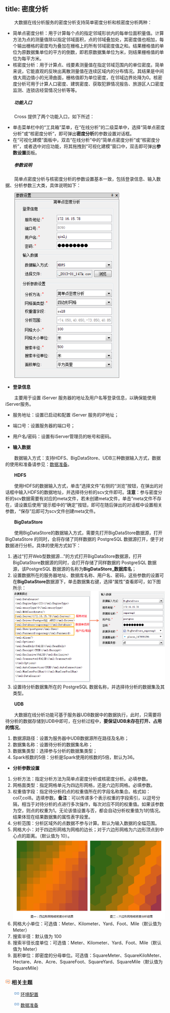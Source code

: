 title: 密度分析
---

　　大数据在线分析服务的密度分析支持简单密度分析和核密度分析两种：

- 简单点密度分析：用于计算每个点的指定邻域形状内的每单位面积量值。计算方法为点的测量值除以指定邻域面积，点的邻域叠加处，其密度值也相加，每个输出栅格的密度均为叠加在栅格上的所有邻域密度值之和。结果栅格值的单位为原数据集单位的平方的倒数，即若原数据集单位为米，则结果栅格值的单位为每平方米。
- 核密度分析：用于计算点、线要素测量值在指定邻域范围内的单位密度。简单来说，它能直观的反映出离散测量值在连续区域内的分布情况。其结果是中间值大周边值小的光滑曲面，栅格值即为单位密度，在邻域边界处降为0。核密度分析可用于计算人口密度、建筑密度、获取犯罪情况报告、旅游区人口密度监测、连锁店经营情况分析等等。


##### 　　功能入口

　　Cross 提供了两个功能入口，如下所述：

- 单击菜单栏中的“工具箱”菜单，在“在线分析”的二级菜单中，选择“简单点密度分析”或“核密度分析”，即可弹出**密度分析**的参数设置对话框。
- 在“可视化建模”面板中，双击“在线分析”中的“简单点密度分析”或“核密度分析”，或者选中对应功能，将其拖拽到“可视化建模”窗口中，双击即可弹出**参数设置**面板。

##### 　　参数说明

　　简单点密度分析与核密度分析的参数设置基本一致，包括登录信息、输入数据、分析参数三大类，具体说明如下：

　　![](img/DensityAnalysis.png)

- **登录信息**

　　主要用于设置 iServer 服务器的地址及用户名等登录信息，以确保能使用iServer服务。

  - 服务地址：设置已启动和配置 iServer 服务的IP地址；
  - 端口号：设置服务器的端口号；
  - 用户名/密码：设置有iServer管理员的帐号和密码。

- **输入数据**

　　数据输入方式：支持HDFS、BigDataStore、UDB三种数据输入方式，数据的使用和准备请参见：[数据准备](DataPreparation.html)。

　　**HDFS**

　　使用HDFS的数据输入方式，单击“选择文件”右侧的“浏览”按钮，在弹出的对话框中输入HDFS的数据地址，并选择待分析的scv文件即可。**注意**：参与密度分析的scv数据需要有对应的meta文件，若未创建meta文件，单击“meta文件不存在，请设置后使用”提示框中的“确定”按钮，即可在随后弹出的对话框中设置相关参数，“保存”后即可为scv文件创建meta文件。

　　**BigDataStore**

　　使用BigDataStore的数据输入方式，需要先打开BigDataStore数据源，打开 BigDataStore 的同时，会将存储了同样数据的 PostgreSQL 数据源打开，便于对数据进行分析。具体的使用方式如下：


1. 通过“打开Web型数据源...”的方式打开BigDataStore数据源，打开BigDataStore数据源的同时，会打开存储了同样数据的 PostgreSQL 数据源，该PostgreSQL 数据源的名称为**BigDataStore_数据库名**；
2. 设置数据所在的服务器地址、数据库名称、用户名、密码，这些参数的设置可在**BigDataStore**数据源下，单击数据集右键，选择“属性”查看即可，如下图所示：
　　![](img/BDSProperty.png)
3. 设置待分析数据集所在的 PostgreSQL 数据名称，并选择待分析的数据集及其类型。

　　**UDB**

　　大数据在线分析功能可基于服务器UDB数据中的数据执行，此时，只需要将待分析的数据存储到UDB中即可，在分析过程中，**要保证UDB未存在打开、占用的情况**。

1. 数据源路径：设置为服务器中UDB数据源所在路径及名称；
2. 数据集名称：设置待分析的数据集名称；
3. 数据集类型：选择参与分析的数据集类型；
4. Spark核数的5倍：分析是Spark使用的核数的5倍，默认为36。


- **分析参数设置**

1. 分析方法：指定分析方法为简单点密度分析或核密度分析。必填参数。
2. 网格面类型：指定网格单元为四边形网格，还是六边形网格。必填参数。
3. 权重值字段：指定待分析的点的权重值所在的字段名称集合。格式如：col7,col8。选填参数。**备注**：可以传递多个表示权重的字段索引，以逗号分隔，相当于对待分析的点进行多次操作，每次对应不同的权重值。如果该参数为空，则点的权重为1。无论该值设置与否，都会自动分析权重值为1的情况。结果体现在结果数据集的属性表字段里。
4. 分析范围：分析区域外的点数据不参与计算。默认为输入数据的全幅范围。
5. 网格大小：对于四边形网格为网格的边长；对于六边形网格为六边形顶点到中心点的距离。（默认值为 10）。
　　![](img/DensityAnalysisGridType.png)
6. 网格大小单位：可选值：Meter、Kilometer、Yard、Foot、Mile（默认值为 Meter）
7. 搜索半径：默认值为 100
8. 搜索半径长度单位：可选值：Meter、Kilometer、Yard、Foot、Mile（默认值为 Meter）
9. 面积单位：即密度的分母单位。可选值：SquareMeter、SquareKiloMeter、Hectare、Are、Acre、SquareFoot、SquareYard、SquareMile（默认值为 SquareMile）


### ![](../img/seealso.png) 相关主题

　　![](../img/smalltitle.png) [环境配置](BigDataAnalysisEnvironmentConfiguration.html)

　　![](../img/smalltitle.png) [数据准备](DataPreparation.html)

